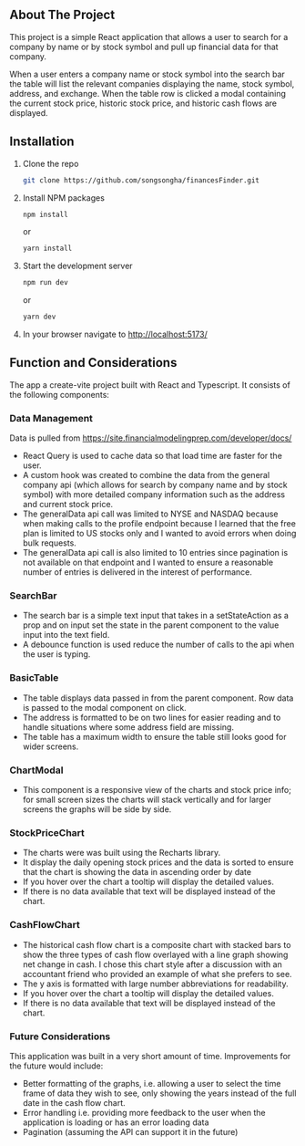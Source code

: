 ## About The Project

This project is a simple React application that allows a user to search for a company by name or by stock symbol and pull up financial data for that company.

When a user enters a company name or stock symbol into the search bar the table will list the relevant companies displaying the name, stock symbol, address, and exchange. When the table row is clicked a modal containing the current stock price, historic stock price, and historic cash flows are displayed.

## Installation

1. Clone the repo
    ```sh
    git clone https://github.com/songsongha/financesFinder.git
    ```
2. Install NPM packages
    ```sh
    npm install
    ```
    or
    ```sh
    yarn install
    ```
3. Start the development server
    ```sh
    npm run dev
    ```
    or
    ```sh
    yarn dev
    ```
4. In your browser navigate to [http://localhost:5173/](http://localhost:5173/)

## Function and Considerations

The app a create-vite project built with React and Typescript. It consists of the following components:

### Data Management

Data is pulled from https://site.financialmodelingprep.com/developer/docs/

-   React Query is used to cache data so that load time are faster for the user.
-   A custom hook was created to combine the data from the general company api (which allows for search by company name and by stock symbol) with more detailed company information such as the address and current stock price.
-   The generalData api call was limited to NYSE and NASDAQ because when making calls to the profile endpoint because I learned that the free plan is limited to US stocks only and I wanted to avoid errors when doing bulk requests.
-   The generalData api call is also limited to 10 entries since pagination is not available on that endpoint and I wanted to ensure a reasonable number of entries is delivered in the interest of performance.

### SearchBar

-   The search bar is a simple text input that takes in a setStateAction as a prop and on input set the state in the parent component to the value input into the text field.
-   A debounce function is used reduce the number of calls to the api when the user is typing.

### BasicTable

-   The table displays data passed in from the parent component. Row data is passed to the modal component on click.
-   The address is formatted to be on two lines for easier reading and to handle situations where some address field are missing.
-   The table has a maximum width to ensure the table still looks good for wider screens.

### ChartModal

-   This component is a responsive view of the charts and stock price info; for small screen sizes the charts will stack vertically and for larger screens the graphs will be side by side.

### StockPriceChart

-   The charts were was built using the Recharts library.
-   It display the daily opening stock prices and the data is sorted to ensure that the chart is showing the data in ascending order by date
-   If you hover over the chart a tooltip will display the detailed values.
-   If there is no data available that text will be displayed instead of the chart.

### CashFlowChart

-   The historical cash flow chart is a composite chart with stacked bars to show the three types of cash flow overlayed with a line graph showing net change in cash. I chose this chart style after a discussion with an accountant friend who provided an example of what she prefers to see.
-   The y axis is formatted with large number abbreviations for readability.
-   If you hover over the chart a tooltip will display the detailed values.
-   If there is no data available that text will be displayed instead of the chart.

### Future Considerations

This application was built in a very short amount of time. Improvements for the future would include:

-   Better formatting of the graphs, i.e. allowing a user to select the time frame of data they wish to see, only showing the years instead of the full date in the cash flow chart.
-   Error handling i.e. providing more feedback to the user when the application is loading or has an error loading data
-   Pagination (assuming the API can support it in the future)
